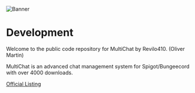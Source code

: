 ![Banner](https://i58.servimg.com/u/f58/17/28/12/77/banner10.png)

# Development
Welcome to the public code repository for MultiChat by Revilo410. (Oliver Martin)

MultiChat is an advanced chat management system for Spigot/Bungeecord with over 4000 downloads.

[Official Listing](https://www.spigotmc.org/resources/multichat.26204/)

